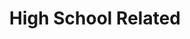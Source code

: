 ---
title: High School Related
description: A description of this category
image:

# Badge style
style:
    background: "#8ea885"
    color: "#fff"
---